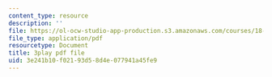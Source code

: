```yaml
---
content_type: resource
description: ''
file: https://ol-ocw-studio-app-production.s3.amazonaws.com/courses/18-02sc-multivariable-calculus-fall-2010/3e241b10f02193d58d4e077941a45fe9_tkAgpKg-tPs.pdf
file_type: application/pdf
resourcetype: Document
title: 3play pdf file
uid: 3e241b10-f021-93d5-8d4e-077941a45fe9
---
```

